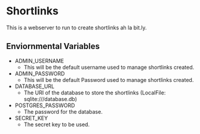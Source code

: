 # Shortlinks

This is a webserver to run to create shortlinks ah la bit.ly. 

## Enviornmental Variables

* ADMIN_USERNAME
  * This will be the default username used to manage shortlinks created. 
* ADMIN_PASSWORD
  * This will be the default Password used to manage shortlinks created.
* DATABASE_URL
  * The URI of the database to store the shortlinks (LocalFile: sqlite:///database.db)
* POSTGRES_PASSWORD
  * The password for the database. 
* SECRET_KEY
  * The secret key to be used. 